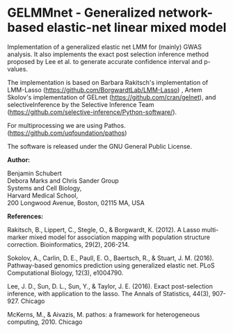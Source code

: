 
# GELMMnet - Generalized network-based elastic-net linear mixed model

Implementation of a generalized elastic net LMM for (mainly) GWAS analysis. 
It also implements the exact post selection inference method proposed by Lee et al. to generate
accurate confidence interval and p-values.


The implementation is based on Barbara Rakitsch's implementation of LMM-Lasso (https://github.com/BorgwardtLab/LMM-Lasso)
, Artem Skolov's implementation of GELnet (https://github.com/cran/gelnet), 
and selectiveInference by the Selective Inference Team (https://github.com/selective-inference/Python-software/).

For multiprocessing we are using Pathos.
(https://github.com/uqfoundation/pathos)

The software is released under the GNU General Public License.

**Author:** 

Benjamin Schubert    
Debora Marks and Chris Sander Group    
Systems and Cell Biology,   
Harvard Medical School,   
200 Longwood Avenue, Boston, 02115 MA, USA      


**References:**

Rakitsch, B., Lippert, C., Stegle, O., & Borgwardt, K. (2012). 
A Lasso multi-marker mixed model for association mapping with 
population structure correction. Bioinformatics, 29(2), 206-214.

Sokolov, A., Carlin, D. E., Paull, E. O., Baertsch, R., & Stuart, J. M. (2016). 
Pathway-based genomics prediction using generalized elastic net. 
PLoS Computational Biology, 12(3), e1004790.

Lee, J. D., Sun, D. L., Sun, Y., & Taylor, J. E. (2016). 
Exact post-selection inference, with application to the lasso. 
The Annals of Statistics, 44(3), 907-927. Chicago	


McKerns, M., & Aivazis, M. pathos: a framework for heterogeneous computing, 2010.
Chicago	

